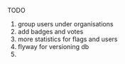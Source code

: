 TODO

1) group users under organisations
2) add badges and votes
3) more statistics for flags and users
4) flyway for versioning db
5) 